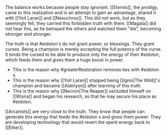 The balance works because people stay ignorant. [[Eternis]], the prodigy, came to this realization and in an attempt to gain an advantage, shared it with [[Yoit Laran]] and [[Nexuchrox]]. This did not work, but as they seemingly fell, they carried this forbidden truth with them. [[Magala]] did not hear this, as he betrayed the others and watched them "die", becoming stronger and stronger.

The truth is that #eidolon's do not grant power, or blessings. They grant curses. Being a champion is merely accepting the full potency of the curse. It binds the cursed to be able to produce only the energy of their #eidolon, which feeds them and gives them a huge boost in power.

- This is the reason why #greaterRestoration removes ties with #eidolon s.
- This is the reason why [[Yoit Laran]] stopped being [[Ignis|The Wild]]'s champion and became [[Alatriyon]] after learning of this truth.
- This is the reason why [[Necron|The Reaper]] secluded himself on [[Wisira]] and began his research, so that he may secure his place as #eidolon.

[[Arcanists]] are very close to the truth. They know that people can generate this energy that feeds the #eidolon s and gives them power. They are developing technology that would revert the spent energy back to [[Ether]].